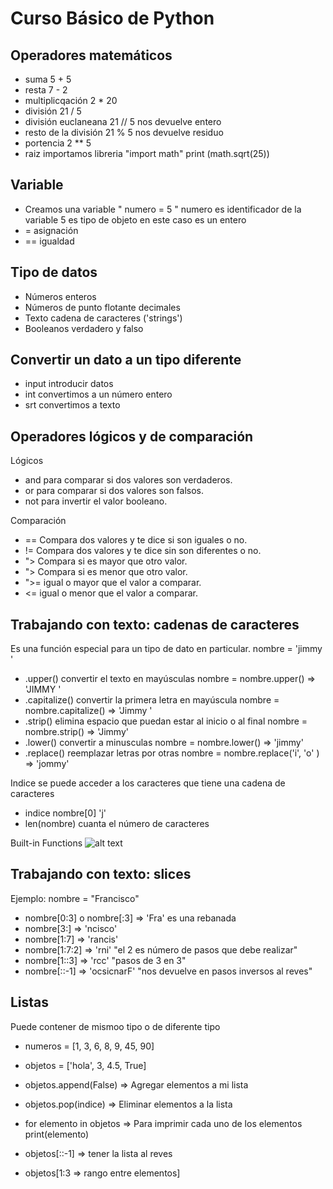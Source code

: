 # Curso Básico de Python
Operadores matemáticos
----------------------
- suma 5 + 5 
- resta 7 - 2
- multiplicqación 2 * 20
- división 21 / 5
- división euclaneana 21 // 5 nos devuelve entero
- resto de la división 21 % 5 nos devuelve residuo
- portencia 2 ** 5
- raiz importamos libreria "import math" print (math.sqrt(25))

Variable
--------
- Creamos una variable " numero = 5 "
    numero es identificador de la variable
    5 es tipo de objeto en este caso es un entero
- = asignación
- == igualdad

Tipo de datos
-------------
- Números enteros 
- Números de punto flotante decimales
- Texto cadena de caracteres ('strings')
- Booleanos verdadero y falso

Convertir un dato a un tipo diferente
-------------------------------------
- input introducir datos 
- int convertimos a un número entero
- srt convertimos a texto

Operadores lógicos y de comparación
-----------------------------------
Lógicos
- and para comparar si dos valores son verdaderos.
- or para comparar si dos valores son falsos.
- not para invertir el valor booleano.

Comparación
- == Compara dos valores y te dice si son iguales o no.
- != Compara dos valores y te dice sin son diferentes o no.
- "> Compara si es mayor que otro valor.
- "> Compara si es menor que otro valor.
- ">= igual o mayor que el valor a comparar.
- <= igual o menor que el valor a comparar.

Trabajando con texto: cadenas de caracteres
--------------------------------------------
Es una función especial para un tipo de dato en particular.
nombre = 'jimmy ' 
- .upper() convertir el texto en mayúsculas
    nombre = nombre.upper() => 'JIMMY '
- .capitalize() convertir la primera letra en mayúscula
    nombre = nombre.capitalize() => 'Jimmy '
- .strip() elimina espacio que puedan estar al inicio o al final
    nombre = nombre.strip() => 'Jimmy'
- .lower() convertir a minusculas
    nombre = nombre.lower() => 'jimmy'
- .replace() reemplazar letras por otras
    nombre = nombre.replace('i', 'o' ) => 'jommy'

Indice se puede acceder a los caracteres que tiene una cadena de caracteres
- indice nombre[0]
    'j'
- len(nombre) cuanta el número de caracteres

Built-in Functions
![alt text](https://static.platzi.com/media/user_upload/Build-int%20functions-e1b3d053-5c76-4ffe-b6b3-5a61e062d77c.jpg)

Trabajando con texto: slices
----------------------------
Ejemplo:
  nombre = "Francisco"
  - nombre[0:3] o nombre[:3] => 'Fra' es una rebanada
  - nombre[3:] => 'ncisco'
  - nombre[1:7] => 'rancis'
  - nombre[1:7:2] => 'rni'  "el 2 es número de pasos que debe realizar"
  - nombre[1::3] => 'rcc' "pasos de 3 en 3"
  - nombre[::-1] => 'ocsicnarF' "nos devuelve en pasos inversos al reves"

Listas
------
Puede contener de mismoo tipo o de diferente tipo
- numeros = [1, 3, 6, 8, 9, 45, 90] 
- objetos = ['hola', 3, 4.5, True]

- objetos.append(False) => Agregar elementos a mi lista
- objetos.pop(indice) => Eliminar elementos a la lista
- for elemento in objetos => Para imprimir cada uno de los elementos 
      print(elemento)
- objetos[::-1] => tener la lista al reves
- objetos[1:3 => rango entre elementos]